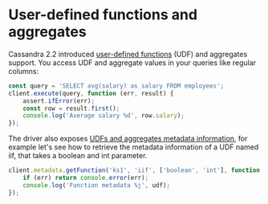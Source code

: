 # User-defined functions and aggregates

Cassandra 2.2 introduced [user-defined functions](https://issues.apache.org/jira/browse/CASSANDRA-7395) (UDF) and
aggregates support. You access UDF and aggregate values in your queries like regular columns:

```javascript
const query = 'SELECT avg(salary) as salary FROM employees';
client.execute(query, function (err, result) {
    assert.ifError(err);
    const row = result.first();
    console.log('Average salary %d', row.salary); 
});
```

The driver also exposes [UDFs and aggregates metadata information][metadata-api], for example let's see how to retrieve the metadata
information of a UDF named iif, that takes a boolean and int parameter.

```javascript
client.metadata.getFunction('ks1', 'iif', ['boolean', 'int'], function (err, udf) {
    if (err) return console.error(err);
    console.log('Function metadata %j', udf);
});
```

[metadata-api]: http://docs.datastax.com/en/drivers/nodejs/3.0/Metadata.html
